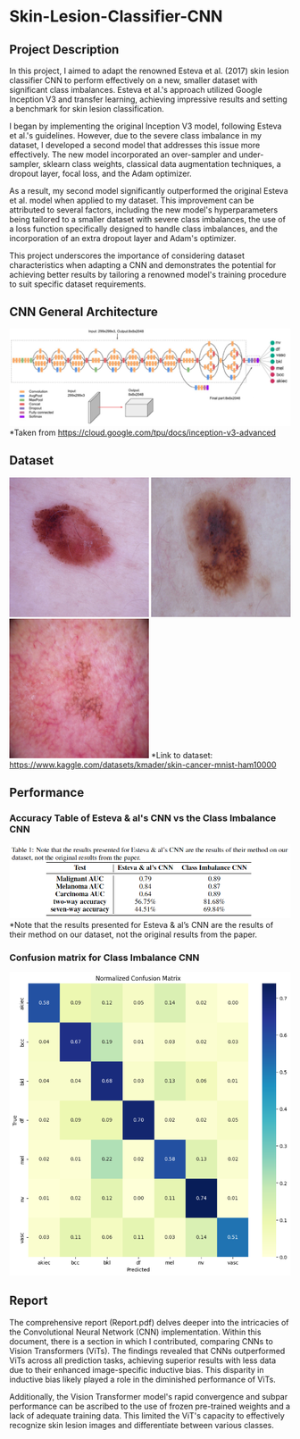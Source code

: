 # Skin-Lesion-Classifier-CNN

## Project Description
In this project, I aimed to adapt the renowned Esteva et al. (2017) skin lesion classifier CNN to perform effectively on a new, smaller dataset with significant class imbalances. Esteva et al.'s approach utilized Google Inception V3 and transfer learning, achieving impressive results and setting a benchmark for skin lesion classification.

I began by implementing the original Inception V3 model, following Esteva et al.'s guidelines. However, due to the severe class imbalance in my dataset, I developed a second model that addresses this issue more effectively. The new model incorporated an over-sampler and under-sampler, sklearn class weights, classical data augmentation techniques, a dropout layer, focal loss, and the Adam optimizer.

As a result, my second model significantly outperformed the original Esteva et al. model when applied to my dataset. This improvement can be attributed to several factors, including the new model's hyperparameters being tailored to a smaller dataset with severe class imbalances, the use of a loss function specifically designed to handle class imbalances, and the incorporation of an extra dropout layer and Adam's optimizer.

This project underscores the importance of considering dataset characteristics when adapting a CNN and demonstrates the potential for achieving better results by tailoring a renowned model's training procedure to suit specific dataset requirements.

## CNN General Architecture 

![CNN](https://github.com/wilgagne/Skin-Lesion-Classifier-CNN/blob/22241ba2a86b767bd506511038cd855453218d90/images/Screen%20Shot%202023-05-02%20at%207.57.44%20PM.png)
*Taken from https://cloud.google.com/tpu/docs/inception-v3-advanced

## Dataset
<img src="https://github.com/wilgagne/Skin-Lesion-Classifier-CNN/blob/96a18d01da90480d49f45cee9ef98ecf9fe94491/images/ISIC_0036049%20copy.jpg" width="250" height="250"/> <img src="https://github.com/wilgagne/Skin-Lesion-Classifier-CNN/blob/12b4825f7a8f1226751c5f6122b191693679dee6/images/ISIC_0036053%20copy.jpg" width="250" height="250"/> <img src="https://github.com/wilgagne/Skin-Lesion-Classifier-CNN/blob/12b4825f7a8f1226751c5f6122b191693679dee6/images/ISIC_0036062%20copy.jpg" width="250" height="250"/>
*Link to dataset: https://www.kaggle.com/datasets/kmader/skin-cancer-mnist-ham10000

## Performance
### Accuracy Table of Esteva & al's CNN vs the Class Imbalance CNN
![Table](https://github.com/wilgagne/Skin-Lesion-Classifier-CNN/blob/8c779566cdb2da990671c9fca6558888a372b08f/images/Table.png)
*Note that the results presented for Esteva & al’s CNN are the results of their method on our dataset, not the original results from the paper.

### Confusion matrix for Class Imbalance CNN
![CM](https://github.com/wilgagne/Skin-Lesion-Classifier-CNN/blob/8c779566cdb2da990671c9fca6558888a372b08f/images/CM.png) 

## Report
The comprehensive report (Report.pdf) delves deeper into the intricacies of the Convolutional Neural Network (CNN) implementation. Within this document, there is a section in which I contributed, comparing CNNs to Vision Transformers (ViTs). The findings revealed that CNNs outperformed ViTs across all prediction tasks, achieving superior results with less data due to their enhanced image-specific inductive bias. This disparity in inductive bias likely played a role in the diminished performance of ViTs. 

Additionally, the Vision Transformer model's rapid convergence and subpar performance can be ascribed to the use of frozen pre-trained weights and a lack of adequate training data. This limited the ViT's capacity to effectively recognize skin lesion images and differentiate between various classes.
